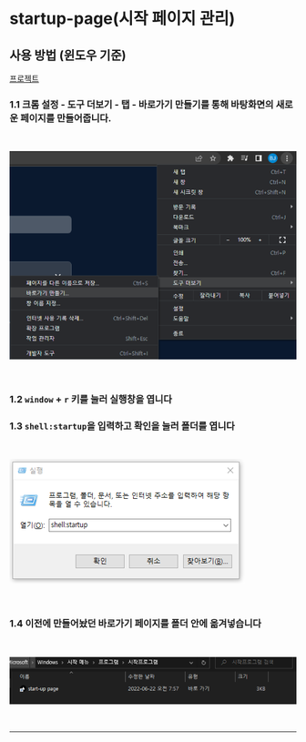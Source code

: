 # startup-page(시작 페이지 관리)

## 사용 방법 (윈도우 기준)

[프로젝트](https://startup-page-eta.vercel.app/)

### <b>1.1 크롬 설정 -  도구 더보기 -  탭 - 바로가기 만들기를 통해 바탕화면의 새로운 페이지를 만들어줍니다.</b>
<br/>

![설정하기 이미지](./public/README/use.PNG)

<br/>

### <b>1.2 `window` + `r` 키를 눌러 실행창을 엽니다</b>
### <b>1.3 `shell:startup`을 입력하고 확인을 눌러 폴더를 엽니다</b>

<br/>

![설정하기2 이미지](./public/README/use2.PNG)

<br/>

### <b>1.4 이전에 만들어놨던 바로가기 페이지를 폴더 안에 옮겨넣습니다</b>

<br/>

![설정하기3 이미지](./public/README/use3.PNG)

<br/>

---
